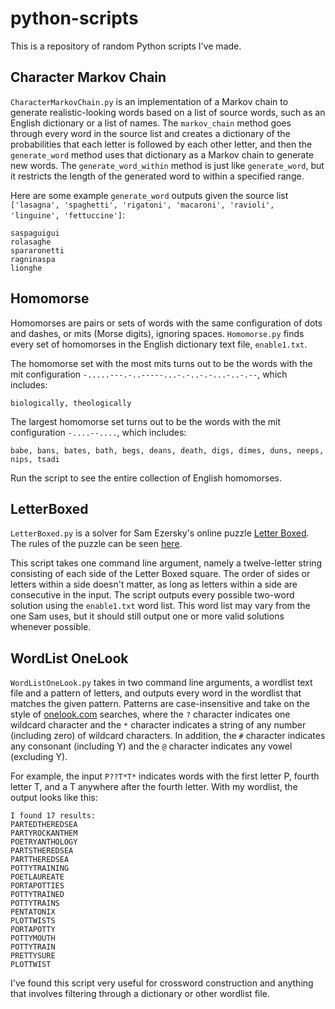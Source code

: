 # python-scripts

This is a repository of random Python scripts I've made.

## Character Markov Chain

`CharacterMarkovChain.py` is an implementation of a Markov chain to generate realistic-looking words based
on a list of source words, such as an English dictionary or a list of names. The `markov_chain` method goes through
every word in the source list and creates a dictionary of the probabilities that each letter is followed by each other
letter, and then the `generate_word` method uses that dictionary as a Markov chain to generate new words. The
`generate_word_within` method is just like `generate_word`, but it restricts the length of the generated word to
within a specified range.

Here are some example `generate_word` outputs given the source list `['lasagna', 'spaghetti', 'rigatoni', 'macaroni',
'ravioli', 'linguine', 'fettuccine']`:
```
saspaguigui
rolasaghe
spararonetti
ragninaspa
lionghe
```

## Homomorse

Homomorses are pairs or sets of words with the same configuration of dots and dashes, or mits (Morse digits), ignoring
spaces. `Homomorse.py` finds every set of homomorses in the English dictionary text file, `enable1.txt`.

The homomorse set with the most mits turns out to be the words with the mit configuration
`-.....---.-..-----...-.-..-.-...-..-.--`, which includes:

`biologically, theologically`

The largest homomorse set turns out to be the words with the mit configuration `-....--....`, which includes:

`babe, bans, bates, bath, begs, deans, death, digs, dimes, duns, neeps, nips, tsadi`

Run the script to see the entire collection of English homomorses.

## LetterBoxed

`LetterBoxed.py` is a solver for Sam Ezersky's online puzzle [Letter Boxed](https://www.nytimes.com/puzzles/letter-boxed).
The rules of the puzzle can be seen [here](https://i.imgur.com/41apwQx.png).

This script takes one command line argument,
namely a twelve-letter string consisting of each side of the Letter Boxed square. The order of sides or letters within a
side doesn't matter, as long as letters within a side are consecutive in the input. The script outputs every possible
two-word solution using the `enable1.txt` word list. This word list may vary from the one Sam uses, but it should still
output one or more valid solutions whenever possible.

## WordList OneLook

`WordListOneLook.py` takes in two command line arguments, a wordlist text file and a pattern of letters, and outputs every word in the wordlist
that matches the given pattern. Patterns are case-insensitive and take on the style of [onelook.com](onelook.com)
searches, where the `?` character indicates one wildcard character and the `*` character indicates a string of any
number (including zero) of wildcard characters. In addition, the `#` character indicates any consonant (including Y)
and the `@` character indicates any vowel (excluding Y).

For example, the input `P??T*T*` indicates words with the first letter
P, fourth letter T, and a T anywhere after the fourth letter. With my wordlist, the output looks like this:
```
I found 17 results:
PARTEDTHEREDSEA
PARTYROCKANTHEM
POETRYANTHOLOGY
PARTSTHEREDSEA
PARTTHEREDSEA
POTTYTRAINING
POETLAUREATE
PORTAPOTTIES
POTTYTRAINED
POTTYTRAINS
PENTATONIX
PLOTTWISTS
PORTAPOTTY
POTTYMOUTH
POTTYTRAIN
PRETTYSURE
PLOTTWIST
```
I've found this script very useful for crossword construction and anything that involves filtering through a dictionary
or other wordlist file.

